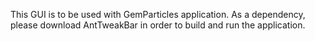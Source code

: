 This GUI is to be used with GemParticles application.
As a dependency, please download AntTweakBar in order to build and run the application.